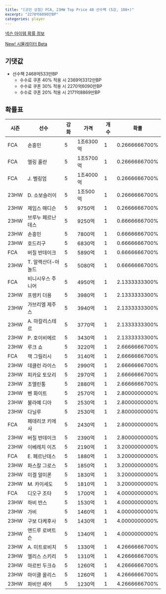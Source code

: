 ```yaml
---
title: "[코인 상점] FCA, 23HW Top Price 40 선수팩 (5강, 108+)"
excerpt: "2270억6090만BP"
categories: player
---
```

[넥슨 아이템 확률 정보](http://iteminfo.nexon.com/probability/fco?sn=7603)

[New! 시뮬레이터 Beta](/simulator/7603)
## 기댓값
- 선수팩 2468억533만BP
  - 수수료 쿠폰 40% 적용 시 2369억3312만BP
  - 수수료 쿠폰 30% 적용 시 2270억6090만BP
  - 수수료 쿠폰 20% 적용 시 2171억8869만BP


## 확률표

|시즌|선수|강화|가격|개수|확률|
|---|---|---|---|---|---|
|FCA|손흥민|5|1조6300억|1|0.2666666700%|
|FCA|엘링 홀란|5|1조5700억|1|0.2666666700%|
|FCA|J. 벨링엄|5|1조4000억|1|0.2666666700%|
|23HW|D. 소보슬러이|5|1조500억|1|0.2666666700%|
|23HW|제임스 매디슨|5|9750억|1|0.2666666700%|
|23HW|브루누 페르난데스|5|9250억|1|0.6666666700%|
|23HW|손흥민|5|7800억|1|0.6666666700%|
|23HW|호드리구|5|6830억|1|0.6666666700%|
|FCA|버질 반데이크|5|5890억|1|0.6666666700%|
|23HW|T. 알렉산더-아놀드|5|5080억|1|0.6666666700%|
|FCA|비니시우스 주니어|5|4950억|1|2.1333333300%|
|23HW|프렝키 더용|5|3980억|1|2.1333333300%|
|23HW|가브리엘 제주스|5|3940억|1|2.1333333300%|
|23HW|A. 마칼리스테르|5|3770억|1|2.1333333300%|
|23HW|P. 호이비에르|5|3430억|1|2.1333333300%|
|23HW|루크 쇼|5|3220억|1|2.6666666700%|
|FCA|잭 그릴리시|5|3140억|1|2.6666666700%|
|23HW|데클런 라이스|5|2990억|1|2.6666666700%|
|23HW|피카요 토모리|5|2970억|1|2.6666666700%|
|23HW|조엘린통|5|2880억|1|2.6666666700%|
|23HW|벤 화이트|5|2570억|1|2.8000000000%|
|23HW|불라예 디아|5|2530억|1|2.8000000000%|
|23HW|다닐루|5|2530억|1|2.8000000000%|
|FCA|페데리코 키에사|5|2430억|1|2.8000000000%|
|23HW|버질 반데이크|5|2390억|1|2.8000000000%|
|23HW|이베레치 이즈|5|2190억|1|3.2000000000%|
|FCA|E. 페르난데스|5|1880억|1|3.2000000000%|
|23HW|파스칼 그로스|5|1850억|1|3.2000000000%|
|23HW|미겔 알미론|5|1830억|1|3.2000000000%|
|23HW|M. 카이세도|5|1810억|1|3.2000000000%|
|FCA|디오구 조타|5|1700억|1|4.0000000000%|
|23HW|하비 반스|5|1530억|1|4.0000000000%|
|23HW|가비|5|1460억|1|4.0000000000%|
|23HW|구보 다케후사|5|1430억|1|4.0000000000%|
|23HW|앤드루 로버트슨|5|1340억|1|4.0000000000%|
|23HW|A. 미트로비치|5|1330억|1|4.2666666700%|
|23HW|엘리스 스키리|5|1310억|1|4.2666666700%|
|23HW|마르빈 두크슈|5|1260억|1|4.2666666700%|
|23HW|마이클 올리스|5|1260억|1|4.2666666700%|
|23HW|파비안 셰어|5|1230억|1|4.2666666700%|

